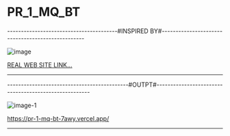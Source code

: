 # PR_1_MQ_BT


----------------------------------------#INSPIRED BY#--------------------------------------------------

![image](https://github.com/user-attachments/assets/e904a3ad-a7d9-4e5e-a5b6-e1238d7de87a)




[REAL WEB SITE LINK...](https://preview.colorlib.com/theme/oakberry/#)


--------------------------------------------------------------------------------------------------------


--------------------------------------------#OUTPT#------------------------------------------------------

![image-1](https://github.com/user-attachments/assets/49ba4c88-3119-4b0a-a278-5215abc42ec6)




https://pr-1-mq-bt-7awy.vercel.app/



--------------------------------------------------------------------------------------------------------
